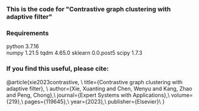 ### This is the code for "Contrastive graph clustering with adaptive filter"

### Requirements
python                   3.7.16           
numpy                    1.21.5
tqdm                     4.65.0
sklearn                  0.0.post5
scipy                    1.7.3


### If you find this useful, please cite:
@article{xie2023contrastive, \\
  title={Contrastive graph clustering with adaptive filter}, \\
  author={Xie, Xuanting and Chen, Wenyu and Kang, Zhao and Peng, Chong},\\
  journal={Expert Systems with Applications},\\
  volume={219},\\
  pages={119645},\\
  year={2023},\\
  publisher={Elsevier}\\
}
